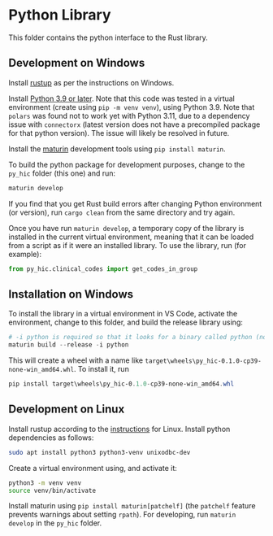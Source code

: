 # Python Library

This folder contains the python interface to the Rust library.

## Development on Windows

Install [rustup](https://www.rust-lang.org/tools/install) as per the instructions on Windows. 

Install [Python 3.9 or later](https://www.python.org/downloads/release/python-390/). Note that this code was tested in a virtual environment (create using `pip -m venv venv`), using Python 3.9. Note that `polars` was found not to work yet with Python 3.11, due to a dependency issue with `connectorx` (latest version does not have a precompiled package for that python version). The issue will likely be resolved in future.

Install the [maturin](https://github.com/PyO3/maturin) development tools using `pip install maturin`. 

To build the python package for development purposes, change to the `py_hic` folder (this one) and run:

```powershell
maturin develop
```

If you find that you get Rust build errors after changing Python environment (or version), run `cargo clean` from the same directory and try again.

Once you have run `maturin develop`, a temporary copy of the library is installed in the current virtual environment, meaning that it can be loaded from a script as if it were an installed library. To use the library, run (for example):

```python
from py_hic.clinical_codes import get_codes_in_group
```

## Installation on Windows

To install the library in a virtual environment in VS Code, activate the environment, change to this folder, and build the release library using:

```powershell
# -i python is required so that it looks for a binary called python (not python3), as in the venv.
maturin build --release -i python
```

This will create a wheel with a name like `target\wheels\py_hic-0.1.0-cp39-none-win_amd64.whl`. To install it, run

```powershell
pip install target\wheels\py_hic-0.1.0-cp39-none-win_amd64.whl
```


## Development on Linux

Install rustup according to the [instructions](https://www.rust-lang.org/tools/install) for Linux. Install python dependencies as follows:

```bash
sudo apt install python3 python3-venv unixodbc-dev
```

Create a virtual environment using, and activate it:

```bash
python3 -m venv venv
source venv/bin/activate
```

Install maturin using `pip install maturin[patchelf]` (the `patchelf` feature prevents warnings about setting `rpath`). For developing, run `maturin develop` in the `py_hic` folder.


